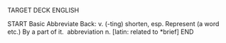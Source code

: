 TARGET DECK
ENGLISH

START
Basic
Abbreviate
Back: v. (-ting) shorten, esp. Represent (a word etc.) By a part of it.  abbreviation n. [latin: related to *brief]
END
